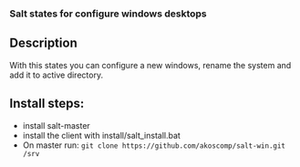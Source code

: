 ### Salt states for configure windows desktops
## Description
With this states you can configure a new windows, rename the system and add it to active directory.

## Install steps:
- install salt-master
- install the client with install/salt_install.bat
- On master run:
```git clone https://github.com/akoscomp/salt-win.git /srv```

